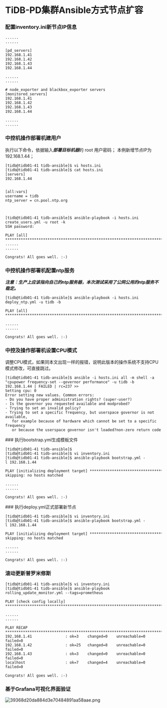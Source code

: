 # TiDB-PD集群Ansible方式节点扩容

### 配置inventory.ini新节点IP信息
```
......
......

[pd_servers]
192.168.1.41
192.168.1.42
192.168.1.43
192.168.1.44

......
......

# node_exporter and blackbox_exporter servers
[monitored_servers]
192.168.1.41
192.168.1.42
192.168.1.43
192.168.1.44

......
......

```


### 中控机操作部署机建用户

执行以下命令，依据输入***部署目标机器***的 root 用户密码；
本例新增节点IP为192.168.1.44；



```
[tidb@tidb01-41 tidb-ansible]$ vi hosts.ini 
[tidb@tidb01-41 tidb-ansible]$ cat hosts.ini 
[servers]
192.168.1.44


[all:vars]
username = tidb
ntp_server = cn.pool.ntp.org



[tidb@tidb01-41 tidb-ansible]$ ansible-playbook -i hosts.ini create_users.yml -u root -k
SSH password: 

PLAY [all] ***************************************************************************************************************
......
......

Congrats! All goes well. :-)
```

### 中控机操作部署机配置ntp服务

***注意：生产上应该指向自己的ntp服务器，本次测试采用了公网公用的ntp服务不稳定。***

```
[tidb@tidb01-41 tidb-ansible]$ ansible-playbook -i hosts.ini deploy_ntp.yml -u tidb -b

PLAY [all] ***************************************************************************************************************

......
......

Congrats! All goes well. :-)

```




### 中控及操作部署机设置CPU模式


调整CPU模式，如果同本文出现一样的报错，说明此版本的操作系统不支持CPU模式修改，可直接跳过。

```
[tidb@tidb01-41 tidb-ansible]$ ansible -i hosts.ini all -m shell -a "cpupower frequency-set --governor performance" -u tidb -b
192.168.1.44 | FAILED | rc=237 >>
Setting cpu: 0
Error setting new values. Common errors:
- Do you have proper administration rights? (super-user?)
- Is the governor you requested available and modprobed?
- Trying to set an invalid policy?
- Trying to set a specific frequency, but userspace governor is not available,
   for example because of hardware which cannot be set to a specific frequency
   or because the userspace governor isn't loaded?non-zero return code

```








### 执行bootstrap.yml生成模板文件
```
[tidb@tidb01-41 tidb-ansible]$ 
[tidb@tidb01-41 tidb-ansible]$ vi inventory.ini 
[tidb@tidb01-41 tidb-ansible]$ ansible-playbook bootstrap.yml -l 192.168.1.44

PLAY [initializing deployment target] ************************************************************************************
skipping: no hosts matched

......
......

Congrats! All goes well. :-)

```


### 执行deploy.yml正式部署新节点
```
[tidb@tidb01-41 tidb-ansible]$ vi inventory.ini 
[tidb@tidb01-41 tidb-ansible]$ ansible-playbook bootstrap.yml -l 192.168.1.44

PLAY [initializing deployment target] ************************************************************************************
skipping: no hosts matched

......
......

Congrats! All goes well. :-)
```


### 滚动更新普罗米修斯
```
[tidb@tidb01-41 tidb-ansible]$ vi inventory.ini 
[tidb@tidb01-41 tidb-ansible]$ ansible-playbook rolling_update_monitor.yml --tags=prometheus

PLAY [check config locally] ****************************************************************************************************

......
......

PLAY RECAP *********************************************************************************************************************
192.168.1.41               : ok=3    changed=0    unreachable=0    failed=0   
192.168.1.42               : ok=25   changed=8    unreachable=0    failed=0   
192.168.1.43               : ok=3    changed=0    unreachable=0    failed=0   
localhost                  : ok=7    changed=4    unreachable=0    failed=0   

Congrats! All goes well. :-)
```

### 基于Grafana可视化界面验证

![39368d20da884d3e70484891aa58aae.png](http://cdn.lifemini.cn/dbblog/20201227/b5ceba7b9807484b9f385d382d5ab325.png)



